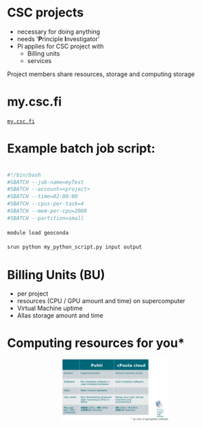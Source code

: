 
# CSC projects

* necessary for doing anything
* needs '**P**rinciple **I**nvestigator'
* PI applies for CSC project with
    * Billing units
    * services
  
Project members share resources, storage and computing storage


# my.csc.fi

[`my.csc.fi`](https://my.csc.fi)



# Example batch job script:

```bash

#!/bin/bash 
#SBATCH --job-name=myTest 
#SBATCH --account=<project> 
#SBATCH --time=02:00:00
#SBATCH --cpus-per-task=4 
#SBATCH --mem-per-cpu=2000 
#SBATCH --partition=small
 
module load geoconda

srun python my_python_script.py input output

```


# Billing Units (BU)

* per project
* resources (CPU / GPU amount and time) on supercomputer
* Virtual Machine uptime
* Allas storage amount and time

# Computing resources for you*

<p align="center">
  <img src="images/puhti_pouta2.png" width="50%">
</p>
